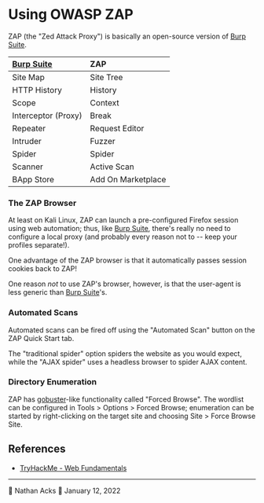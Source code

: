 # Using OWASP ZAP

ZAP (the "Zed Attack Proxy") is basically an open-source version of [Burp Suite](burp-suite.md).

| [Burp Suite](burp-suite.md) | ZAP                |
|:------------------------------- |:------------------ |
| Site Map                        | Site Tree          |
| HTTP History                    | History            |
| Scope                           | Context            |
| Interceptor (Proxy)             | Break              |
| Repeater                        | Request Editor     |
| Intruder                        | Fuzzer             |
| Spider                          | Spider             |
| Scanner                         | Active Scan        |
| BApp Store                      | Add On Marketplace |

### The ZAP Browser

At least on Kali Linux, ZAP can launch a pre-configured Firefox session using web automation; thus, like [Burp Suite](burp-suite.md), there's really no need to configure a local proxy (and probably every reason not to -- keep your profiles separate!).

One advantage of the ZAP browser is that it automatically passes session cookies back to ZAP!

One reason *not* to use ZAP's browser, however, is that the user-agent is less generic than [Burp Suite](burp-suite.md)'s.

### Automated Scans

Automated scans can be fired off using the "Automated Scan" button on the ZAP Quick Start tab.

The "traditional spider" option spiders the website as you would expect, while the "AJAX spider" uses a headless browser to spider AJAX content.

### Directory Enumeration

ZAP has [gobuster](gobuster.md)-like functionality called "Forced Browse". The wordlist can be configured in Tools > Options > Forced Browse; enumeration can be started by right-clicking on the target site and choosing Site > Force Browse Site.

## References

* [TryHackMe - Web Fundamentals](tryhackme-web-fundamentals.md)

- - - -

👤 Nathan Acks
📅 January 12, 2022

